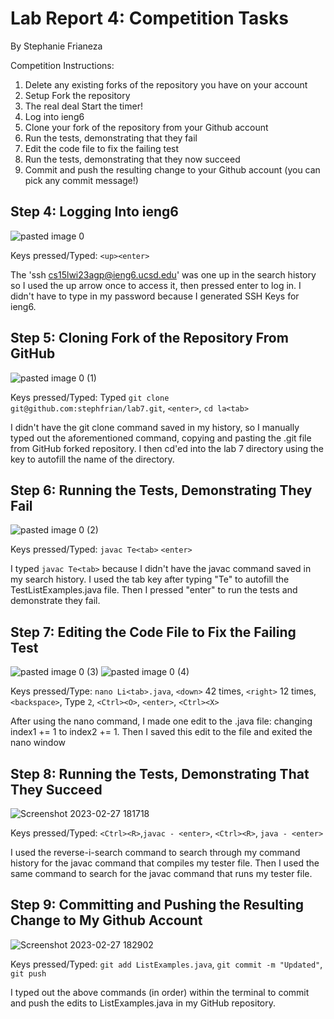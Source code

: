 # Lab Report 4: Competition Tasks
By Stephanie Frianeza

Competition Instructions:
1. Delete any existing forks of the repository you have on your account
2. Setup Fork the repository
3. The real deal Start the timer!
4. Log into ieng6
5. Clone your fork of the repository from your Github account
6. Run the tests, demonstrating that they fail
7. Edit the code file to fix the failing test
8. Run the tests, demonstrating that they now succeed
9. Commit and push the resulting change to your Github account (you can pick any commit message!)

## Step 4: Logging Into ieng6
![pasted image 0](https://user-images.githubusercontent.com/110694499/221438108-5bf3c1fa-f031-4677-9d94-f80f8f70d0df.png)

Keys pressed/Typed: `<up><enter>`

The 'ssh cs15lwi23agp@ieng6.ucsd.edu' was one up in the search history so I used the up arrow once to access it, then pressed enter to log in. I didn't have to type in my password because I generated SSH Keys for ieng6.

## Step 5: Cloning Fork of the Repository From GitHub
![pasted image 0 (1)](https://user-images.githubusercontent.com/110694499/221438126-6b271d7f-88d3-403d-a254-16f878c29071.png)

Keys pressed/Typed: Typed `git clone git@github.com:stephfrian/lab7.git`, `<enter>`, `cd la<tab>`

I didn't have the git clone command saved in my history, so I manually typed out the aforementioned command, copying and pasting the .git file from GitHub forked repository. I then cd'ed into the lab 7 directory using the <tab> key to autofill the name of the directory.

## Step 6: Running the Tests, Demonstrating They Fail
![pasted image 0 (2)](https://user-images.githubusercontent.com/110694499/221438207-f68b4bf9-df62-4bcc-97c6-98402a12a1c6.png)
  
Keys pressed/Typed: `javac Te<tab>` `<enter>`

I typed `javac Te<tab>` because I didn't have the javac command saved in my search history. I used the tab key after typing "Te" to autofill the TestListExamples.java file. Then I pressed "enter" to run the tests and demonstrate they fail.
  
## Step 7: Editing the Code File to Fix the Failing Test
![pasted image 0 (3)](https://user-images.githubusercontent.com/110694499/221438289-d3db8456-9473-48a2-893d-2cc62296a108.png)
![pasted image 0 (4)](https://user-images.githubusercontent.com/110694499/221438294-5f0d0c8f-42b5-405e-bef1-8fa66192655e.png)
  
 Keys pressed/Type: `nano Li<tab>.java`, `<down>` 42 times, `<right>` 12 times, `<backspace>`, Type `2`, `<Ctrl><O>`, `<enter>`, `<Ctrl><X>`
  
 After using the nano command, I made one edit to the .java file: changing index1 += 1 to index2 += 1. Then I saved this edit to the file and exited the nano window
  
 ## Step 8: Running the Tests, Demonstrating That They Succeed
  ![Screenshot 2023-02-27 181718](https://user-images.githubusercontent.com/110694499/221736137-7686e7e3-64aa-4b88-9715-04a25402dc5d.jpg)
 

Keys pressed/Typed: `<Ctrl><R>`,`javac - <enter>`, `<Ctrl><R>`, `java - <enter>`

 I used the reverse-i-search command <Ctrl><R> to search through my command history for the javac command that compiles my tester file. Then I used the same command to search for the javac command that runs my tester file. 
  
  ## Step 9: Committing and Pushing the Resulting Change to My Github Account 
![Screenshot 2023-02-27 182902](https://user-images.githubusercontent.com/110694499/221738031-5382e04b-896b-4879-826d-e38342405dea.jpg)
  
  Keys pressed/Typed: `git add ListExamples.java`, `git commit -m "Updated"`, `git push`
  
  I typed out the above commands (in order) within the terminal to commit and push the edits to ListExamples.java in my GitHub repository.
